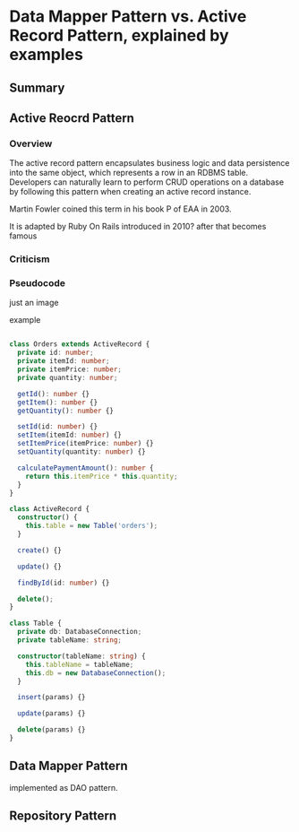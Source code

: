 # Data Mapper Pattern vs. Active Record Pattern, explained by examples

## Summary

## Active Reocrd Pattern

### Overview

The active record pattern encapsulates business logic and data persistence into the same object, which represents a row in an RDBMS table. Developers can naturally learn to perform CRUD operations on a database by following this pattern when creating an active record instance.

Martin Fowler coined this term in his book P of EAA in 2003.

It is adapted by Ruby On Rails introduced in 2010?
after that becomes famous

### Criticism

### Pseudocode

just an image


example 


```

```

```typescript
class Orders extends ActiveRecord {
  private id: number;
  private itemId: number;
  private itemPrice: number;
  private quantity: number;

  getId(): number {}
  getItem(): number {}
  getQuantity(): number {}

  setId(id: number) {}
  setItem(itemId: number) {}
  setItemPrice(itemPrice: number) {}
  setQuantity(quantity: number) {}

  calculatePaymentAmount(): number {
    return this.itemPrice * this.quantity;
  }
}

class ActiveRecord {
  constructor() {
    this.table = new Table('orders');
  }

  create() {}

  update() {}

  findById(id: number) {}

  delete();
}

class Table {
  private db: DatabaseConnection;
  private tableName: string;

  constructor(tableName: string) {
    this.tableName = tableName;
    this.db = new DatabaseConnection();
  }

  insert(params) {}

  update(params) {}

  delete(params) {}
}
```



## Data Mapper Pattern

implemented as DAO pattern.

## Repository Pattern
